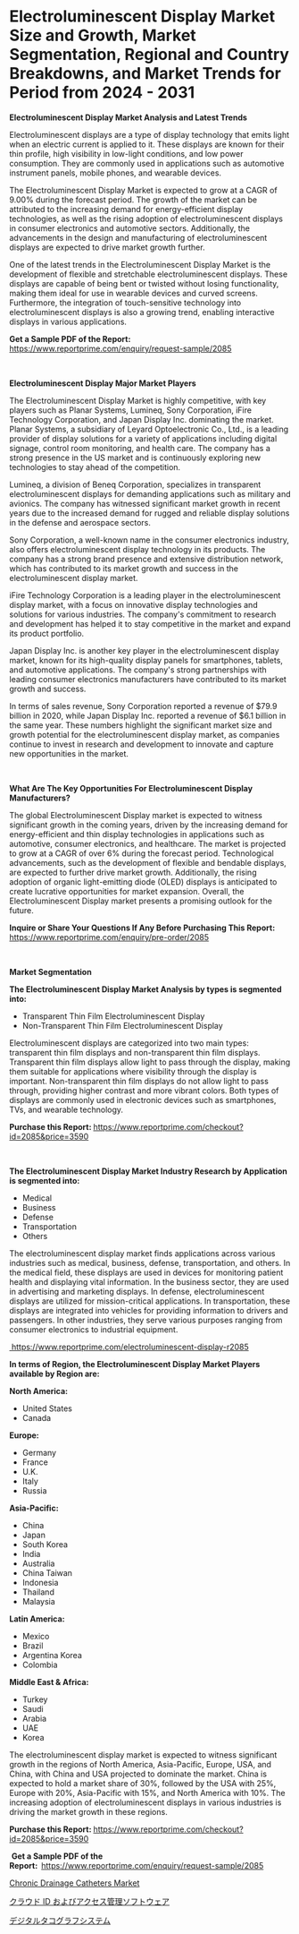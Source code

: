 <p><h1>Electroluminescent Display Market Size and Growth, Market Segmentation, Regional and Country Breakdowns, and Market Trends for Period from 2024 -  2031</h1></p><p><strong>Electroluminescent Display Market Analysis and Latest Trends</strong></p>
<p><p>Electroluminescent displays are a type of display technology that emits light when an electric current is applied to it. These displays are known for their thin profile, high visibility in low-light conditions, and low power consumption. They are commonly used in applications such as automotive instrument panels, mobile phones, and wearable devices.</p><p>The Electroluminescent Display Market is expected to grow at a CAGR of 9.00% during the forecast period. The growth of the market can be attributed to the increasing demand for energy-efficient display technologies, as well as the rising adoption of electroluminescent displays in consumer electronics and automotive sectors. Additionally, the advancements in the design and manufacturing of electroluminescent displays are expected to drive market growth further.</p><p>One of the latest trends in the Electroluminescent Display Market is the development of flexible and stretchable electroluminescent displays. These displays are capable of being bent or twisted without losing functionality, making them ideal for use in wearable devices and curved screens. Furthermore, the integration of touch-sensitive technology into electroluminescent displays is also a growing trend, enabling interactive displays in various applications.</p></p>
<p><strong>Get a Sample PDF of the Report:&nbsp;</strong> <a href="https://www.reportprime.com/enquiry/request-sample/2085">https://www.reportprime.com/enquiry/request-sample/2085</a></p>
<p>&nbsp;</p>
<p><strong>Electroluminescent Display Major Market Players</strong></p>
<p><p>The Electroluminescent Display Market is highly competitive, with key players such as Planar Systems, Lumineq, Sony Corporation, iFire Technology Corporation, and Japan Display Inc. dominating the market. Planar Systems, a subsidiary of Leyard Optoelectronic Co., Ltd., is a leading provider of display solutions for a variety of applications including digital signage, control room monitoring, and health care. The company has a strong presence in the US market and is continuously exploring new technologies to stay ahead of the competition.</p><p>Lumineq, a division of Beneq Corporation, specializes in transparent electroluminescent displays for demanding applications such as military and avionics. The company has witnessed significant market growth in recent years due to the increased demand for rugged and reliable display solutions in the defense and aerospace sectors.</p><p>Sony Corporation, a well-known name in the consumer electronics industry, also offers electroluminescent display technology in its products. The company has a strong brand presence and extensive distribution network, which has contributed to its market growth and success in the electroluminescent display market.</p><p>iFire Technology Corporation is a leading player in the electroluminescent display market, with a focus on innovative display technologies and solutions for various industries. The company's commitment to research and development has helped it to stay competitive in the market and expand its product portfolio.</p><p>Japan Display Inc. is another key player in the electroluminescent display market, known for its high-quality display panels for smartphones, tablets, and automotive applications. The company's strong partnerships with leading consumer electronics manufacturers have contributed to its market growth and success.</p><p>In terms of sales revenue, Sony Corporation reported a revenue of $79.9 billion in 2020, while Japan Display Inc. reported a revenue of $6.1 billion in the same year. These numbers highlight the significant market size and growth potential for the electroluminescent display market, as companies continue to invest in research and development to innovate and capture new opportunities in the market.</p></p>
<p>&nbsp;</p>
<p><strong>What Are The Key Opportunities For Electroluminescent Display Manufacturers?</strong></p>
<p><p>The global Electroluminescent Display market is expected to witness significant growth in the coming years, driven by the increasing demand for energy-efficient and thin display technologies in applications such as automotive, consumer electronics, and healthcare. The market is projected to grow at a CAGR of over 6% during the forecast period. Technological advancements, such as the development of flexible and bendable displays, are expected to further drive market growth. Additionally, the rising adoption of organic light-emitting diode (OLED) displays is anticipated to create lucrative opportunities for market expansion. Overall, the Electroluminescent Display market presents a promising outlook for the future.</p></p>
<p><strong>Inquire or Share Your Questions If Any Before Purchasing This Report:</strong> <a href="https://www.reportprime.com/enquiry/pre-order/2085">https://www.reportprime.com/enquiry/pre-order/2085</a></p>
<p>&nbsp;</p>
<p><strong>Market Segmentation</strong></p>
<p><strong>The Electroluminescent Display Market Analysis by types is segmented into:</strong></p>
<p><ul><li>Transparent Thin Film Electroluminescent Display</li><li>Non-Transparent Thin Film Electroluminescent Display</li></ul></p>
<p><p>Electroluminescent displays are categorized into two main types: transparent thin film displays and non-transparent thin film displays. Transparent thin film displays allow light to pass through the display, making them suitable for applications where visibility through the display is important. Non-transparent thin film displays do not allow light to pass through, providing higher contrast and more vibrant colors. Both types of displays are commonly used in electronic devices such as smartphones, TVs, and wearable technology.</p></p>
<p><strong>Purchase this Report:&nbsp;</strong><a href="https://www.reportprime.com/checkout?id=2085&price=3590">https://www.reportprime.com/checkout?id=2085&price=3590</a></p>
<p>&nbsp;</p>
<p><strong>The Electroluminescent Display Market Industry Research by Application is segmented into:</strong></p>
<p><ul><li>Medical</li><li>Business</li><li>Defense</li><li>Transportation</li><li>Others</li></ul></p>
<p><p>The electroluminescent display market finds applications across various industries such as medical, business, defense, transportation, and others. In the medical field, these displays are used in devices for monitoring patient health and displaying vital information. In the business sector, they are used in advertising and marketing displays. In defense, electroluminescent displays are utilized for mission-critical applications. In transportation, these displays are integrated into vehicles for providing information to drivers and passengers. In other industries, they serve various purposes ranging from consumer electronics to industrial equipment.</p></p>
<p><a href="https://www.reportprime.com/electroluminescent-display-r2085">&nbsp;https://www.reportprime.com/electroluminescent-display-r2085</a></p>
<p><strong>In terms of Region, the Electroluminescent Display Market Players available by Region are:</strong></p>
<p>
    <p> <strong> North America: </strong>
        <ul>
            <li>United States</li>
            <li>Canada</li>
        </ul>
        </p> 
    <p> <strong> Europe: </strong>
        <ul>
            <li>Germany</li>
            <li>France</li>
            <li>U.K.</li>
            <li>Italy</li>
            <li>Russia</li>
        </ul>
        </p> 
    <p> <strong> Asia-Pacific: </strong>
        <ul>
            <li>China</li>
            <li>Japan</li>
            <li>South Korea</li>
            <li>India</li>
            <li>Australia</li>
            <li>China Taiwan</li>
            <li>Indonesia</li>
            <li>Thailand</li>
            <li>Malaysia</li>
        </ul>
        </p> 
    <p> <strong> Latin America: </strong>
        <ul>
            <li>Mexico</li>
            <li>Brazil</li>
            <li>Argentina Korea</li>
            <li>Colombia</li>
        </ul>
        </p> 
    <p> <strong> Middle East & Africa: </strong>
        <ul>
            <li>Turkey</li>
            <li>Saudi</li>
            <li>Arabia</li>
            <li>UAE</li>
            <li>Korea</li>
        </ul>
    </p>
    </p>
<p><p>The electroluminescent display market is expected to witness significant growth in the regions of North America, Asia-Pacific, Europe, USA, and China, with China and USA projected to dominate the market. China is expected to hold a market share of 30%, followed by the USA with 25%, Europe with 20%, Asia-Pacific with 15%, and North America with 10%. The increasing adoption of electroluminescent displays in various industries is driving the market growth in these regions.</p></p>
<p><strong>Purchase this Report: </strong><a href="https://www.reportprime.com/checkout?id=2085&price=3590">https://www.reportprime.com/checkout?id=2085&price=3590</a></p>
<p>&nbsp;<strong>Get a Sample PDF of the Report:&nbsp;&nbsp;</strong><a href="https://www.reportprime.com/enquiry/request-sample/2085">https://www.reportprime.com/enquiry/request-sample/2085</a></p>
<p><strong></strong></p>
<p><p><a href="https://view.publitas.com/reportprime-1/chronic-drainage-catheters-market-analysis-and-sze-forecasted-for-period-from-2024-to-2031/">Chronic Drainage Catheters Market</a></p><p><a href="https://github.com/LeoraEber/Market-Research-Report-List-1/blob/main/721099971959.md">クラウド ID およびアクセス管理ソフトウェア</a></p><p><a href="https://medium.com/@camilcosta76856/%E3%83%87%E3%82%B8%E3%82%BF%E3%83%AB%E3%82%BF%E3%82%B3%E3%82%B0%E3%83%A9%E3%83%95%E3%82%B7%E3%82%B9%E3%83%86%E3%83%A0%E3%81%AE%E5%B8%82%E5%A0%B4%E5%8B%95%E5%90%91%E3%81%8A%E3%82%88%E3%81%B3%E5%B8%82%E5%A0%B4%E5%88%86%E6%9E%90%E3%81%AF-2024%E5%B9%B4%E3%81%8B%E3%82%892031%E5%B9%B4%E3%81%BE%E3%81%A7%E3%81%AE%E6%9C%9F%E9%96%93%E3%81%AB%E4%BA%88%E6%B8%AC%E3%81%95%E3%82%8C%E3%81%A6%E3%81%84%E3%81%BE%E3%81%99-315529534657">デジタルタコグラフシステム</a></p></p>